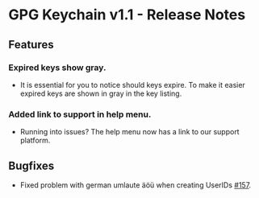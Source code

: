 GPG Keychain v1.1 - Release Notes
========================================

Features
----------

### Expired keys show gray.

*	It is essential for you to notice should keys expire. To make it easier expired keys are shown in gray in the key listing.

### Added link to support in help menu.

*    Running into issues? The help menu now has a link to our support platform.

Bugfixes
--------

*	Fixed problem with german umlaute äöü when creating UserIDs [#157](https://gpgtools.lighthouseapp.com/projects/65684-gpg-keychain-access/tickets/157-cant-create-keys-with-german-umlaute-oau).